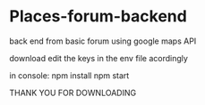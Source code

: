 # Places-forum-backend
back end from basic forum using google maps API

download 
edit the keys in the env file acordingly

in console: 
npm install
npm start

THANK YOU FOR DOWNLOADING
